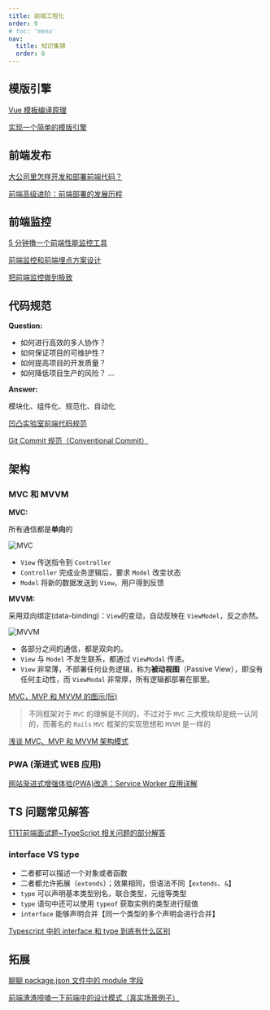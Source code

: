 ```yaml
---
title: 前端工程化
order: 9
# toc: 'menu'
nav:
  title: 知识集锦
  order: 0
---
```


## 模版引擎

[Vue 模板编译原理 ](https://github.com/berwin/Blog/issues/18)

[实现一个简单的模版引擎](http://www.alloyteam.com/2016/10/implement-a-simple-template-engine/)

## 前端发布

[大公司里怎样开发和部署前端代码？](https://www.zhihu.com/question/20790576)

[前端高级进阶：前端部署的发展历程](https://juejin.cn/post/6844904086823780366)

## 前端监控

[5 分钟撸一个前端性能监控工具](https://juejin.cn/post/6844903662020460552)

[前端监控和前端埋点方案设计](https://juejin.cn/post/6844903650603565063)

[把前端监控做到极致](https://zhuanlan.zhihu.com/p/32262716)

## 代码规范

**Question:**

- 如何进行高效的多人协作？
- 如何保证项目的可维护性？
- 如何提高项目的开发质量？
- 如何降低项目生产的风险？
  ...

**Answer:**

模块化、组件化、规范化、自动化

[凹凸实验室前端代码规范](https://guide.aotu.io/docs/index.html)

[Git Commit 规范（Conventional Commit）](https://juejin.cn/post/6985500205554597918)

## 架构

### MVC 和 MVVM

**MVC:**

所有通信都是**单向**的

![MVC](http://www.ruanyifeng.com/blogimg/asset/2015/bg2015020105.png)

- `View` 传送指令到 `Controller`
- `Controller` 完成业务逻辑后，要求 `Model` 改变状态
- `Model` 将新的数据发送到 `View`，用户得到反馈

**MVVM:**

采用双向绑定(data-binding)：`View`的变动，自动反映在 `ViewModel`，反之亦然。

![MVVM](http://www.ruanyifeng.com/blogimg/asset/2015/bg2015020110.png)

- 各部分之间的通信，都是双向的。
- `View` 与 `Model` 不发生联系，都通过 `ViewModal` 传递。
- `View` 非常薄，不部署任何业务逻辑，称为**被动视图**（Passive View），即没有任何主动性，而 `ViewModal` 非常厚，所有逻辑都部署在那里。

[MVC，MVP 和 MVVM 的图示(阮)](http://www.ruanyifeng.com/blog/2015/02/mvcmvp_mvvm.html)

> 不同框架对于 `MVC` 的理解是不同的，不过对于 `MVC` 三大模块却是统一认同的，而著名的 `Rails` `MVC` 框架的实现思想和 `MVVM` 是一样的

[浅谈 MVC、MVP 和 MVVM 架构模式](https://draveness.me/mvx/)

### PWA (渐进式 WEB 应用)

[网站渐进式增强体验(PWA)改造：Service Worker 应用详解](https://lzw.me/a/pwa-service-worker.html)

## TS 问题常见解答

[钉钉前端面试题~TypeScript 相关问题的部分解答](https://juejin.cn/post/6988763249982308382)

### interface VS type

- 二者都可以描述一个对象或者函数
- 二者都允许拓展（`extends`）；效果相同，但语法不同【`extends`、`&`】
- `type` 可以声明基本类型别名，联合类型，元组等类型
- `type` 语句中还可以使用 `typeof` 获取实例的类型进行赋值
- `interface` 能够声明合并【同一个类型的多个声明会进行合并】

[Typescript 中的 interface 和 type 到底有什么区别](https://juejin.cn/post/6844903749501059085)

## 拓展

[聊聊 package.json 文件中的 module 字段](https://loveky.github.io/2018/02/26/tree-shaking-and-pkg.module/)

[前端渣渣唠嗑一下前端中的设计模式（真实场景例子）](https://juejin.cn/post/6844904138707337229)
